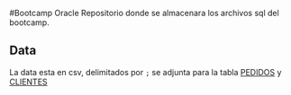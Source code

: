 #Bootcamp Oracle
Repositorio donde se almacenara los archivos sql del bootcamp.

## Data
La data esta en csv, delimitados por `;` se adjunta para la tabla [PEDIDOS](https://github.com/Enzoest26/Bootcamp-Oracle/blob/main/BBOTCAMP_PEDIDOS.csv) y [CLIENTES](https://github.com/Enzoest26/Bootcamp-Oracle/blob/main/BOOTCAMP_CLIENTES.csv)
